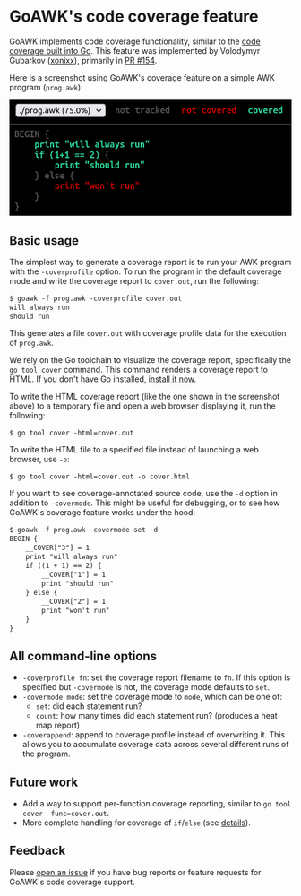 
# GoAWK's code coverage feature

GoAWK implements code coverage functionality, similar to the [code coverage built into Go](https://go.dev/blog/cover). This feature was implemented by Volodymyr Gubarkov ([xonixx](https://github.com/xonixx)), primarily in [PR #154](https://github.com/benhoyt/goawk/pull/154).

Here is a screenshot using GoAWK's coverage feature on a simple AWK program (`prog.awk`):

![Example code coverage screenshot](cover.png)


## Basic usage

The simplest way to generate a coverage report is to run your AWK program with the `-coverprofile` option. To run the program in the default coverage mode and write the coverage report to `cover.out`, run the following:

```
$ goawk -f prog.awk -coverprofile cover.out
will always run
should run
```

This generates a file `cover.out` with coverage profile data for the execution of `prog.awk`.

We rely on the Go toolchain to visualize the coverage report, specifically the `go tool cover` command. This command renders a coverage report to HTML. If you don't have Go installed, [install it now](https://go.dev/doc/install).

To write the HTML coverage report (like the one shown in the screenshot above) to a temporary file and open a web browser displaying it, run the following:

```
$ go tool cover -html=cover.out
```

To write the HTML file to a specified file instead of launching a web browser, use `-o`:

```
$ go tool cover -html=cover.out -o cover.html
```

If you want to see coverage-annotated source code, use the `-d` option in addition to `-covermode`. This might be useful for debugging, or to see how GoAWK's coverage feature works under the hood:

```
$ goawk -f prog.awk -covermode set -d
BEGIN {
    __COVER["3"] = 1
    print "will always run"
    if ((1 + 1) == 2) {
        __COVER["1"] = 1
        print "should run"
    } else {
        __COVER["2"] = 1
        print "won't run"
    }
}
```


## All command-line options

- `-coverprofile fn`: set the coverage report filename to `fn`. If this option is specified but `-covermode` is not, the coverage mode defaults to `set`.
- `-covermode mode`: set the coverage mode to `mode`, which can be one of:
  - `set`: did each statement run?
  - `count`: how many times did each statement run? (produces a heat map report)
- `-coverappend`: append to coverage profile instead of overwriting it. This allows you to accumulate coverage data across several different runs of the program.


## Future work

- Add a way to support per-function coverage reporting, similar to `go tool cover -func=cover.out`.
- More complete handling for coverage of `if`/`else` (see [details](https://github.com/benhoyt/goawk/pull/154#discussion_r996465307)).


## Feedback

Please [open an issue](https://github.com/benhoyt/goawk/issues) if you have bug reports or feature requests for GoAWK's code coverage support.
